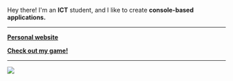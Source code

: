 Hey there! I'm an **ICT** student, and I like to create **console-based applications.**

---
**[Personal website](https://daniellazureanu.me/)**

**[Check out my game!](https://daniellazureanu.github.io/Fishing_Incremental/)**

---
![](https://dcbadge.limes.pink/api/shield/251771093478670338)
